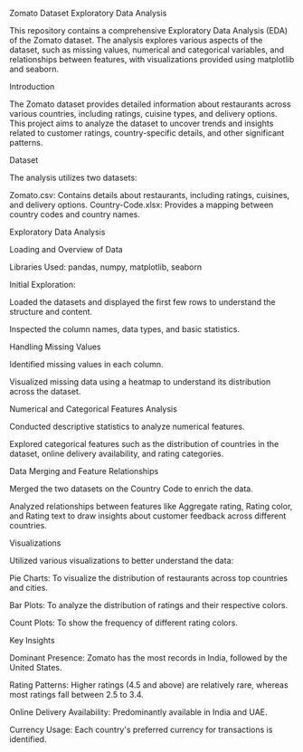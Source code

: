 Zomato Dataset Exploratory Data Analysis

This repository contains a comprehensive Exploratory Data Analysis (EDA) of the Zomato dataset. The analysis explores various aspects of the dataset, such as missing values, numerical and categorical variables, and relationships between features, with visualizations provided using matplotlib and seaborn.


Introduction

The Zomato dataset provides detailed information about restaurants across various countries, including ratings, cuisine types, and delivery options. This project aims to analyze the dataset to uncover trends and insights related to customer ratings, country-specific details, and other significant patterns.

Dataset

The analysis utilizes two datasets:

Zomato.csv: Contains details about restaurants, including ratings, cuisines, and delivery options.
Country-Code.xlsx: Provides a mapping between country codes and country names.

Exploratory Data Analysis

Loading and Overview of Data

Libraries Used: pandas, numpy, matplotlib, seaborn

Initial Exploration: 

Loaded the datasets and displayed the first few rows to understand the structure and content. 

Inspected the column names, data types, and basic statistics.

Handling Missing Values

Identified missing values in each column.

Visualized missing data using a heatmap to understand its distribution across the dataset.

Numerical and Categorical Features Analysis

Conducted descriptive statistics to analyze numerical features.

Explored categorical features such as the distribution of countries in the dataset, online delivery availability, and rating categories.

Data Merging and Feature Relationships

Merged the two datasets on the Country Code to enrich the data.

Analyzed relationships between features like Aggregate rating, Rating color, and Rating text to draw insights about customer feedback across different countries.


Visualizations

Utilized various visualizations to better understand the data:


Pie Charts: To visualize the distribution of restaurants across top countries and cities.

Bar Plots: To analyze the distribution of ratings and their respective colors.

Count Plots: To show the frequency of different rating colors.

Key Insights


Dominant Presence: Zomato has the most records in India, followed by the United States.

Rating Patterns: Higher ratings (4.5 and above) are relatively rare, whereas most ratings fall between 2.5 to 3.4.

Online Delivery Availability: Predominantly available in India and UAE.

Currency Usage: Each country's preferred currency for transactions is identified.

